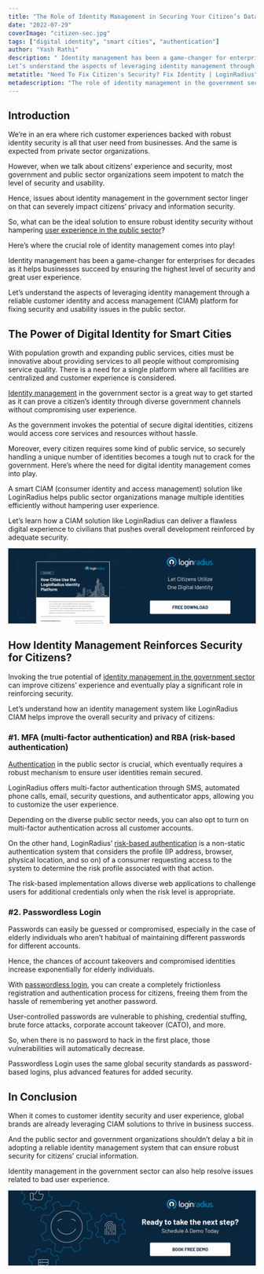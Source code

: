 ```yaml
---
title: "The Role of Identity Management in Securing Your Citizen’s Data"
date: "2022-07-29"
coverImage: "citizen-sec.jpg"
tags: ["digital identity", "smart cities", "authentication"]
author: "Yash Rathi"
description: " Identity management has been a game-changer for enterprises for decades as it helps businesses succeed by ensuring the highest level of security and great user experience. 
Let’s understand the aspects of leveraging identity management through a reliable customer identity and access management (CIAM) platform for fixing security and usability issues in the public sector."
metatitle: "Need To Fix Citizen's Security? Fix Identity | LoginRadius"
metadescription: "The role of identity management in the government sector can’t be overlooked when it comes to securing citizens’ crucial information. Read on to know more."
---
```


## Introduction

We’re in an era where rich customer experiences backed with robust identity security is all that user need from businesses. And the same is expected from private sector organizations. 

However, when we talk about citizens’ experience and security, most government and public sector organizations seem impotent to match the level of security and usability. 

Hence, issues about identity management in the government sector linger on that can severely impact citizens’ privacy and information security. 

So, what can be the ideal solution to ensure robust identity security without hampering [user experience in the public sector](https://www.loginradius.com/blog/identity/improving-customer-experience-public-sector/)? 

Here’s where the crucial role of identity management comes into play! 

Identity management has been a game-changer for enterprises for decades as it helps businesses succeed by ensuring the highest level of security and great user experience. 

Let’s understand the aspects of leveraging identity management through a reliable customer identity and access management (CIAM) platform for fixing security and usability issues in the public sector. 


## The Power of Digital Identity for Smart Cities

With population growth and expanding public services, cities must be innovative about providing services to all people without compromising service quality. There is a need for a single platform where all facilities are centralized and customer experience is considered.

[Identity management](https://www.loginradius.com/blog/identity/digital-identity-management/) in the government sector is a great way to get started as it can prove a citizen’s identity through diverse government channels without compromising user experience. 

As the government invokes the potential of secure digital identities, citizens would access core services and resources without hassle.

Moreover, every citizen requires some kind of public service, so securely handling a unique number of identities becomes a tough nut to crack for the government. Here’s where the need for digital identity management comes into play.

A smart CIAM (consumer identity and access management) solution like LoginRadius helps public sector organizations manage multiple identities efficiently without hampering user experience.

Let’s learn how a CIAM solution like LoginRadius can deliver a flawless digital experience to civilians that pushes overall development reinforced by adequate security.

[![cities-ds](cities-ds.png)](https://www.loginradius.com/resource/how-cities-use-loginradius-identity-platform/-)


## How Identity Management Reinforces Security for Citizens?

Invoking the true potential of [identity management in the government sector](https://www.loginradius.com/industry-government/) can improve citizens’ experience and eventually play a significant role in reinforcing security. 

Let’s understand how an identity management system like LoginRadius CIAM helps improve the overall security and privacy of citizens: 


### #1. MFA (multi-factor authentication) and RBA (risk-based authentication)

[Authentication](https://www.loginradius.com/authentication/) in the public sector is crucial, which eventually requires a robust mechanism to ensure user identities remain secured.

LoginRadius offers multi-factor authentication through SMS, automated phone calls, email, security questions, and authenticator apps, allowing you to customize the user experience. 

Depending on the diverse public sector needs, you can also opt to turn on multi-factor authentication across all customer accounts.

On the other hand, LoginRadius’ [risk-based authentication](https://www.loginradius.com/blog/identity/risk-based-authentication/) is a non-static authentication system that considers the profile (IP address, browser, physical location, and so on) of a consumer requesting access to the system to determine the risk profile associated with that action.

The risk-based implementation allows diverse web applications to challenge users for additional credentials only when the risk level is appropriate.


### #2. Passwordless Login

Passwords can easily be guessed or compromised, especially in the case of elderly individuals who aren’t habitual of maintaining different passwords for different accounts. 

Hence, the chances of account takeovers and compromised identities increase exponentially for elderly individuals. 

With [passwordless login](https://www.loginradius.com/passwordless-login/), you can create a completely frictionless registration and authentication process for citizens, freeing them from the hassle of remembering yet another password.

User-controlled passwords are vulnerable to phishing, credential stuffing, brute force attacks, corporate account takeover (CATO), and more. 

So, when there is no password to hack in the first place, those vulnerabilities will automatically decrease.

Passwordless Login uses the same global security standards as password-based logins, plus advanced features for added security.


## In Conclusion 

When it comes to customer identity security and user experience, global brands are already leveraging CIAM solutions to thrive in business success. 

And the public sector and government organizations shouldn’t delay a bit in adopting a reliable identity management system that can ensure robust security for citizens’ crucial information. 

Identity management in the government sector can also help resolve issues related to bad user experience. 


[![book-a-demo-loginradius](../../assets/book-a-demo-loginradius.png)](https://www.loginradius.com/book-a-demo/)